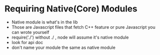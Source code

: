 # Requiring Native(Core) Modules

+ Native module is what's in the lib
+ Those are Javascript files that fetch C++ feature or pure Javascript you can wrote yourself
+ require('./') without ./ , node will assume it's native module
+ look for api doc
+ don't name your module the same as native module
